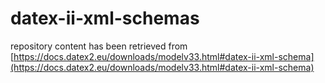 # datex-ii-xml-schemas
repository content has been retrieved from [https://docs.datex2.eu/downloads/modelv33.html#datex-ii-xml-schema](https://docs.datex2.eu/downloads/modelv33.html#datex-ii-xml-schema)
